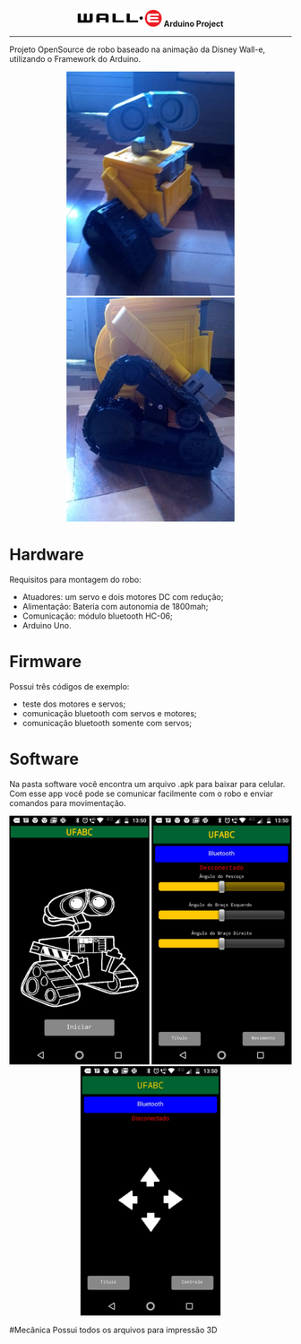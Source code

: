 <p align="center">
  <img src="https://github.com/samillamacedo/wall-e/blob/master/Imagens/Logo.png" width="150" alt="foto do app">
  <strong>Arduino Project</strong>
  <hr>
</p>
Projeto OpenSource de robo baseado na animação da Disney Wall-e, utilizando o Framework do Arduino.
<p align="center">
  <img src="https://github.com/samillamacedo/wall-e/blob/master/Imagens/Overview.jpeg" width="300" alt="foto do app">
  <img src="https://github.com/samillamacedo/wall-e/blob/master/Imagens/ConjuntoEsteira.jpeg" width="300" alt="foto do app">
</p>

# Hardware
Requisitos para montagem do robo:
- Atuadores: um servo e dois motores DC com redução;
- Alimentação: Bateria com autonomia de 1800mah;
- Comunicação: módulo bluetooth HC-06;
- Arduino Uno.

# Firmware
Possui três códigos de exemplo: 
- teste dos motores e servos;
- comunicação bluetooth com servos e motores;
- comunicação bluetooth somente com servos;

# Software
Na pasta software você encontra um arquivo .apk para baixar para celular. Com esse app você pode se comunicar facilmente com o robo e enviar comandos para movimentação.

<p align="center">
  <img src="https://github.com/samillamacedo/wall-e/blob/master/Imagens/AppScreen.jpeg" width="250" alt="foto do app">
  <img src="https://github.com/samillamacedo/wall-e/blob/master/Imagens/appScreenServo.jpeg" width="250" alt="foto do app">
  <img src="https://github.com/samillamacedo/wall-e/blob/master/Imagens/appScreenMotor.jpeg" width="250" alt="foto do app">
</p>

#Mecânica
Possui todos os arquivos para impressão 3D
